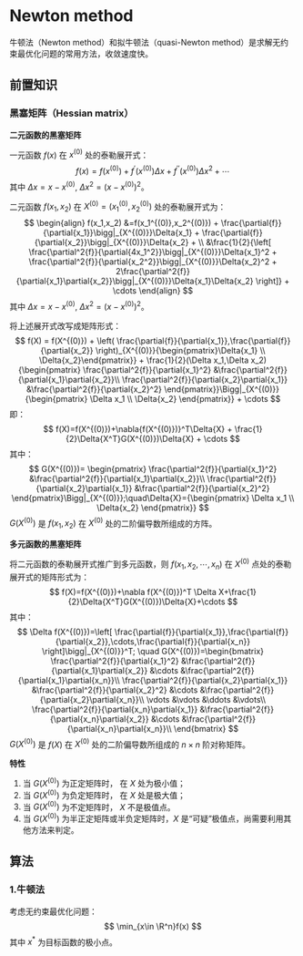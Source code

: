 # Newton method

牛顿法（Newton method）和拟牛顿法（quasi-Newton method）是求解无约束最优化问题的常用方法，收敛速度快。

## 前置知识

### 黑塞矩阵（Hessian matrix）

**二元函数的黑塞矩阵**

一元函数 $f(x)$ 在 $x^{(0)}$ 处的泰勒展开式：
$$
f(x)=f(x^{(0)})+f^\prime(x^{(0)})\Delta{x}+f^{\prime\prime}(x^{(0)}){\Delta{x}^2}+\cdots
$$
其中 $\Delta x=x-x^{(0)},\ \Delta{x}^2=(x-x^{(0)})^2$。

二元函数 $f(x_1,x_2)$ 在 $X^{(0)}=(x_1^{(0)},x_2^{(0)})$ 处的泰勒展开式为：
$$
\begin{align}
f(x_1,x_2)
&=f(x_1^{(0)},x_2^{(0)}) + \frac{\partial{f}}{\partial{x_1}}\bigg|_{X^{(0)}}\Delta{x_1} + \frac{\partial{f}}{\partial{x_2}}\bigg|_{X^{(0)}}\Delta{x_2} + \\
&\frac{1}{2}{\left[ \frac{\partial^2{f}}{\partial{4x_1^2}}\bigg|_{X^{(0)}}\Delta{x_1}^2 +
\frac{\partial^2{f}}{\partial{x_2^2}}\bigg|_{X^{(0)}}\Delta{x_2}^2 +
2\frac{\partial^2{f}}{\partial{x_1}\partial{x_2}}\bigg|_{X^{(0)}}\Delta{x_1}\Delta{x_2}
\right]} + \cdots
\end{align}
$$
其中 $\Delta x=x-x^{(0)},\ \Delta{x}^2=(x-x^{(0)})^2$。

将上述展开式改写成矩阵形式：
$$
f(X) = f(X^{(0)}) + \left( \frac{\partial{f}}{\partial{x_1}},\frac{\partial{f}}{\partial{x_2}} \right)_{X^{(0)}}{\begin{pmatrix}\Delta{x_1} \\ \Delta{x_2}\end{pmatrix}} +
\frac{1}{2}(\Delta x_1,\Delta x_2){\begin{pmatrix} \frac{\partial^2{f}}{\partial{x_1}^2} &\frac{\partial^2{f}}{\partial{x_1}\partial{x_2}}\\ \frac{\partial^2{f}}{\partial{x_2}\partial{x_1}} &\frac{\partial^2{f}}{\partial{x_2}^2} \end{pmatrix}}\Bigg|_{X^{(0)}} {\begin{pmatrix} \Delta x_1 \\  \Delta{x_2} \end{pmatrix}} + \cdots
$$
即：
$$
f(X)=f(X^{(0)})+\nabla{f(X^{(0)})}^T\Delta{X} + \frac{1}{2}\Delta{X^T}G(X^{(0)})\Delta{X} + \cdots
$$
其中：
$$
G(X^{(0)})=
\begin{pmatrix}
\frac{\partial^2{f}}{\partial{x_1}^2} &\frac{\partial^2{f}}{\partial{x_1}\partial{x_2}}\\ \frac{\partial^2{f}}{\partial{x_2}\partial{x_1}} &\frac{\partial^2{f}}{\partial{x_2}^2}
\end{pmatrix}\Bigg|_{X^{(0)}};\quad\Delta{X}={\begin{pmatrix} \Delta x_1 \\  \Delta{x_2} \end{pmatrix}}
$$
$G(X^{(0)})$ 是 $f(x_1,x_2)$ 在 $X^{(0)}$ 处的二阶偏导数所组成的方阵。

**多元函数的黑塞矩阵**

将二元函数的泰勒展开式推广到多元函数，则 $f(x_1,x_2,\cdots,x_n)$ 在 $X^{(0)}$ 点处的泰勒展开式的矩阵形式为：
$$
f(X)=f(X^{(0)})+\nabla f(X^{(0)})^T \Delta X+\frac{1}{2}\Delta{X^T}G(X^{(0)})\Delta{X}+\cdots
$$
其中：
$$
\Delta f(X^{(0)})=\left[ \frac{\partial{f}}{\partial{x_1}},\frac{\partial{f}}{\partial{x_2}},\cdots,\frac{\partial{f}}{\partial{x_n}} \right]\bigg|_{X^{(0)}}^T;
\quad
G(X^{(0)})=\begin{bmatrix}
\frac{\partial^2{f}}{\partial{x_1}^2} &\frac{\partial^2{f}}{\partial{x_1}\partial{x_2}} &\cdots &\frac{\partial^2{f}}{\partial{x_1}\partial{x_n}}\\
\frac{\partial^2{f}}{\partial{x_2}\partial{x_1}} &\frac{\partial^2{f}}{\partial{x_2}^2} &\cdots &\frac{\partial^2{f}}{\partial{x_2}\partial{x_n}}\\
\vdots &\vdots &\ddots &\vdots\\
\frac{\partial^2{f}}{\partial{x_n}\partial{x_1}} &\frac{\partial^2{f}}{\partial{x_n}\partial{x_2}} &\cdots &\frac{\partial^2{f}}{\partial{x_n}\partial{x_n}}\\
\end{bmatrix}
$$
$G(X^{(0)})$ 是 $f(X)$ 在 $X^{(0)}$ 处的二阶偏导数所组成的 $n\times n$ 阶对称矩阵。

**特性**

1. 当 $G(X^{(0)})$ 为正定矩阵时， 在 $X$ 处为极小值；
2. 当 $G(X^{(0)})$ 为负定矩阵时， 在 $X$ 处是极大值；
3. 当 $G(X^{(0)})$ 为不定矩阵时， $X$ 不是极值点。
4. 当 $G(X^{(0)})$ 为半正定矩阵或半负定矩阵时，$X$ 是“可疑”极值点，尚需要利用其他方法来判定。

## 算法

### 1.牛顿法

考虑无约束最优化问题：
$$
\min_{x\in \R^n}f(x)
$$
其中 $x^*$ 为目标函数的极小点。


